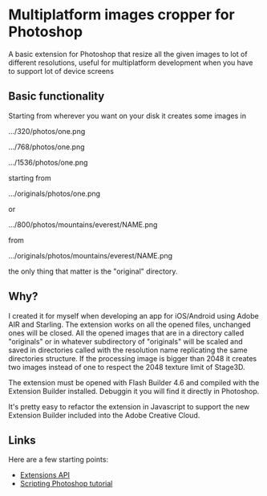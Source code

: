 Multiplatform images cropper for Photoshop
========================================

A basic extension for Photoshop that resize all the given images to lot of different resolutions, useful for multiplatform development when you have to support lot of device screens

Basic functionality
-------------------

Starting from wherever you want on your disk it creates some images in

.../320/photos/one.png

.../768/photos/one.png

.../1536/photos/one.png

starting from

.../originals/photos/one.png

or

.../800/photos/mountains/everest/NAME.png

from

.../originals/photos/mountains/everest/NAME.png

the only thing that matter is the "original" directory.

Why?
-------------------
I created it for myself when developing an app for iOS/Android using Adobe AIR and Starling.
The extension works on all the opened files, unchanged ones will be closed.
All the opened images that are in a directory called "originals" or in whatever subdirectory of "originals" will be scaled and saved in directories called with the resolution name replicating the same directories structure.
If the processing image is bigger than 2048 it creates two images instead of one to respect the 2048 texture limit of Stage3D.

The extension must be opened with Flash Builder 4.6 and compiled with the Extension Builder installed. Debuggin it you will find it directly in Photoshop.

It's pretty easy to refactor the extension in Javascript to support the new Extension Builder included into the Adobe Creative Cloud.

Links
-------------------

Here are a few starting points:

* [Extensions API](http://cssdk.host.adobe.com/sdk/1.0/docs/WebHelp/references/csawlib/)
* [Scripting Photoshop tutorial](http://cssdk.host.adobe.com/sdk/1.0/docs/WebHelp/app_notes/ps_scripting.htm)